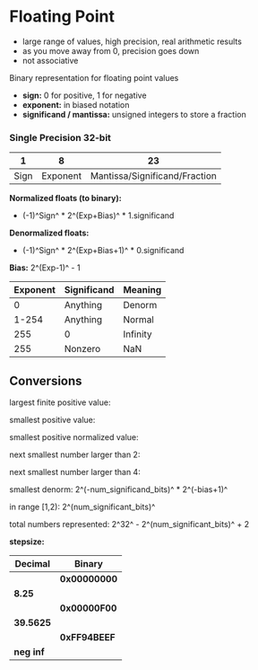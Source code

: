 # Floating Point

- large range of values, high precision, real arithmetic results
- as you move away from 0, precision goes down
- not associative

Binary representation for floating point values

- **sign:** 0 for positive, 1 for negative
- **exponent:** in biased notation
- **significand / mantissa:** unsigned integers to store a fraction

### Single Precision 32-bit

| 1    | 8        | 23                            |
| ---- | -------- | ----------------------------- |
| Sign | Exponent | Mantissa/Significand/Fraction |

**Normalized floats (to binary):**

- (-1)^Sign^ * 2^(Exp+Bias)^ * 1.significand

**Denormalized floats:**

- (-1)^Sign^ * 2^(Exp+Bias+1)^ * 0.significand

**Bias:** 2^(Exp-1)^ - 1

| Exponent | Significand | Meaning  |
| -------- | ----------- | -------- |
| 0        | Anything    | Denorm   |
| 1-254    | Anything    | Normal   |
| 255      | 0           | Infinity |
| 255      | Nonzero     | NaN      |

## Conversions

largest finite positive value:

smallest positive value:

smallest positive normalized value:

next smallest number larger than 2:

next smallest number larger than 4:

smallest denorm: 2^(-num_significand_bits)^ * 2^(-bias+1)^

in range [1,2): 2^(num_significant_bits)^

total numbers represented: 2^32^ - 2^(num_significant_bits)^ + 2

**stepsize:** 

| Decimal     | Binary         |
| ----------- | -------------- |
|             | **0x00000000** |
| **8.25**    |                |
|             | **0x00000F00** |
| **39.5625** |                |
|             | **0xFF94BEEF** |
| **neg inf** |                |

​	